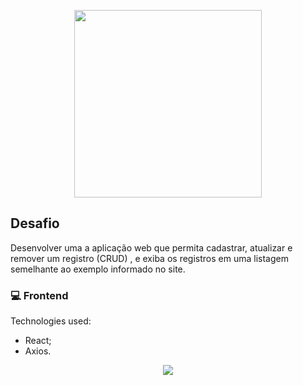 

<p align="center">
  <img src="/src/main/webapp/resources/imagens/esig.png" width="300px" float="center"/>
</p>


## Desafio
Desenvolver uma a aplicação web que permita cadastrar, atualizar e remover um registro (CRUD) , e exiba os registros em uma listagem semelhante
ao exemplo informado no site.
### 💻 Frontend
Technologies used:
- React;
- Axios.

<p align="center">
<img src="https://j.gifs.com/zvj8oZ.gif" float="center"/>
</p>
